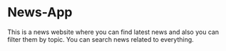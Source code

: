 # News-App
This is a news website where you can find latest news and also you can filter them by topic. You can search news related to everything.
